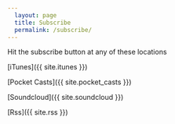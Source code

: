 ```yaml
---
  layout: page
  title: Subscribe
  permalink: /subscribe/
---
```


Hit the subscribe button at any of these locations

[iTunes]({{ site.itunes }})

[Pocket Casts]({{ site.pocket_casts }})

[Soundcloud]({{ site.soundcloud }})

[Rss]({{ site.rss }})
      
